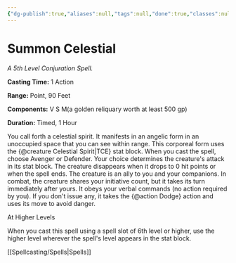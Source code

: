 ```yaml
---
{"dg-publish":true,"aliases":null,"tags":null,"done":true,"classes":null,"spellLevel":5,"school":"Conjuration","source":"TCE","permalink":"/spells/summon-celestial/","dgHomeLink":false,"dgPassFrontmatter":true}
---
```


# Summon Celestial
*A 5th Level Conjuration Spell.*

**Casting Time:** 1 Action

**Range:** Point, 90 Feet

**Components:** V S M(a golden reliquary worth at least 500 gp)

**Duration:** Timed, 1 Hour

You call forth a celestial spirit. It manifests in an angelic form in an unoccupied space that you can see within range. This corporeal form uses the {@creature Celestial Spirit|TCE} stat block. When you cast the spell, choose Avenger or Defender. Your choice determines the creature's attack in its stat block. The creature disappears when it drops to 0 hit points or when the spell ends.
The creature is an ally to you and your companions. In combat, the creature shares your initiative count, but it takes its turn immediately after yours. It obeys your verbal commands (no action required by you). If you don't issue any, it takes the {@action Dodge} action and uses its move to avoid danger.

At Higher Levels

When you cast this spell using a spell slot of 6th level or higher, use the higher level wherever the spell's level appears in the stat block.

[[Spellcasting/Spells|Spells]]